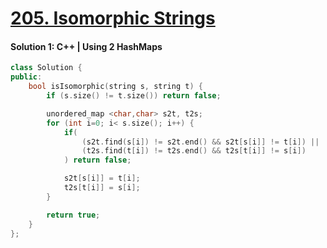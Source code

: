 # [205. Isomorphic Strings](https://leetcode.com/problems/isomorphic-strings/description/)

#### Solution 1: C++ | Using 2 HashMaps
```c++
class Solution {
public:
    bool isIsomorphic(string s, string t) {
        if (s.size() != t.size()) return false;

        unordered_map <char,char> s2t, t2s;
        for (int i=0; i< s.size(); i++) {
            if( 
                (s2t.find(s[i]) != s2t.end() && s2t[s[i]] != t[i]) ||
                (t2s.find(t[i]) != t2s.end() && t2s[t[i]] != s[i])
            ) return false;

            s2t[s[i]] = t[i];
            t2s[t[i]] = s[i];
        }

        return true;
    }
};
```
